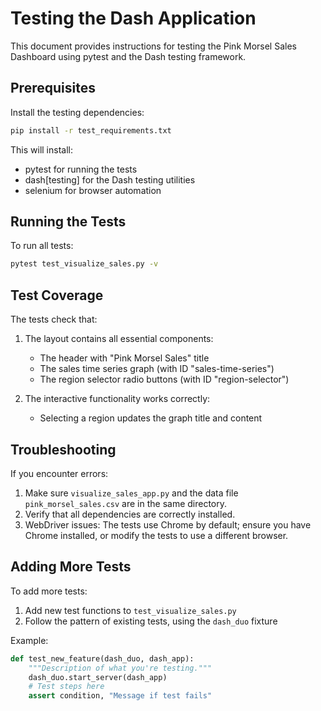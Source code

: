 # Testing the Dash Application

This document provides instructions for testing the Pink Morsel Sales Dashboard using pytest and the Dash testing framework.

## Prerequisites

Install the testing dependencies:

```bash
pip install -r test_requirements.txt
```

This will install:
- pytest for running the tests
- dash[testing] for the Dash testing utilities
- selenium for browser automation

## Running the Tests

To run all tests:

```bash
pytest test_visualize_sales.py -v
```

## Test Coverage

The tests check that:

1. The layout contains all essential components:
   - The header with "Pink Morsel Sales" title
   - The sales time series graph (with ID "sales-time-series")
   - The region selector radio buttons (with ID "region-selector")

2. The interactive functionality works correctly:
   - Selecting a region updates the graph title and content

## Troubleshooting

If you encounter errors:

1. Make sure `visualize_sales_app.py` and the data file `pink_morsel_sales.csv` are in the same directory.
2. Verify that all dependencies are correctly installed.
3. WebDriver issues: The tests use Chrome by default; ensure you have Chrome installed, or modify the tests to use a different browser.

## Adding More Tests

To add more tests:
1. Add new test functions to `test_visualize_sales.py`
2. Follow the pattern of existing tests, using the `dash_duo` fixture

Example:
```python
def test_new_feature(dash_duo, dash_app):
    """Description of what you're testing."""
    dash_duo.start_server(dash_app)
    # Test steps here
    assert condition, "Message if test fails"
```
